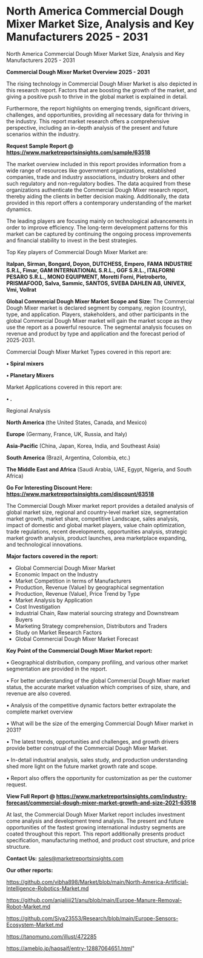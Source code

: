 # North America Commercial Dough Mixer Market Size, Analysis and Key Manufacturers 2025 - 2031
North America Commercial Dough Mixer Market Size, Analysis and Key Manufacturers 2025 - 2031

<Strong> Commercial Dough Mixer Market Overview 2025 - 2031</strong>

The rising technology in Commercial Dough Mixer Market is also depicted in this research report. Factors that are boosting the growth of the market, and giving a positive push to thrive in the global market is explained in detail.

Furthermore, the report highlights on emerging trends, significant drivers, challenges, and opportunities, providing all necessary data for thriving in the industry. This report market research offers a comprehensive perspective, including an in-depth analysis of the present and future scenarios within the industry.

<strong>Request Sample Report @ <a href=https://www.marketreportsinsights.com/sample/63518>https://www.marketreportsinsights.com/sample/63518</a></strong>

The market overview included in this report provides information from a wide range of resources like government organizations, established companies, trade and industry associations, industry brokers and other such regulatory and non-regulatory bodies. The data acquired from these organizations authenticate the Commercial Dough Mixer research report, thereby aiding the clients in better decision making. Additionally, the data provided in this report offers a contemporary understanding of the market dynamics.

The leading players are focusing mainly on technological advancements in order to improve efficiency. The long-term development patterns for this market can be captured by continuing the ongoing process improvements and financial stability to invest in the best strategies.

Top Key players of Commercial Dough Mixer Market are:

<strong>Italpan, Sirman, Bongard, Doyon, DUTCHESS, Empero, FAMA INDUSTRIE S.R.L, Fimar, GAM INTERNATIONAL S.R.L., GGF S.R.L., ITALFORNI PESARO S.R.L., MONO EQUIPMENT, Moretti Forni, Pietroberto, PRISMAFOOD, Salva, Sammic, SANTOS, SVEBA DAHLEN AB, UNIVEX, Vmi, Vollrat</strong>

<strong><b>Global Commercial Dough Mixer Market Scope and Size:</b></strong>
The Commercial Dough Mixer market is declared segment by company, region (country), type, and application. Players, stakeholders, and other participants in the global Commercial Dough Mixer market will gain the market scope as they use the report as a powerful resource. The segmental analysis focuses on revenue and product by type and application and the forecast period of 2025-2031.

Commercial Dough Mixer Market Types covered in this report are:

<strong>• Spiral mixers

• Planetary Mixers</strong>

Market Applications covered in this report are:

<strong>• .</strong> 

Regional Analysis

<strong>North America</strong> (the United States, Canada, and Mexico)

<strong>Europe</strong> (Germany, France, UK, Russia, and Italy)

<strong>Asia-Pacific</strong> (China, Japan, Korea, India, and Southeast Asia)

<strong>South America</strong> (Brazil, Argentina, Colombia, etc.)

<strong>The Middle East and Africa</strong> (Saudi Arabia, UAE, Egypt, Nigeria, and South Africa)

<strong>Go For Interesting Discount Here: <a href=https://www.marketreportsinsights.com/discount/63518>https://www.marketreportsinsights.com/discount/63518</a></strong>

The Commercial Dough Mixer market report provides a detailed analysis of global market size, regional and country-level market size, segmentation market growth, market share, competitive Landscape, sales analysis, impact of domestic and global market players, value chain optimization, trade regulations, recent developments, opportunities analysis, strategic market growth analysis, product launches, area marketplace expanding, and technological innovations.

<strong><b>Major factors covered in the report:</b></strong>
<ul>
  <li>Global Commercial Dough Mixer Market </li>
  <li>Economic Impact on the Industry</li>
  <li>Market Competition in terms of Manufacturers</li>
  <li>Production, Revenue (Value) by geographical segmentation</li>
  <li>Production, Revenue (Value), Price Trend by Type</li>
  <li>Market Analysis by Application</li>
  <li>Cost Investigation</li>
  <li>Industrial Chain, Raw material sourcing strategy and Downstream Buyers</li>
  <li>Marketing Strategy comprehension, Distributors and Traders</li>
  <li>Study on Market Research Factors</li>
  <li>Global Commercial Dough Mixer Market Forecast</li>
</ul>

<strong><b>Key Point of the Commercial Dough Mixer Market report:</b></strong>

• Geographical distribution, company profiling, and various other market segmentation are provided in the report.

• For better understanding of the global Commercial Dough Mixer market status, the accurate market valuation which comprises of size, share, and revenue are also covered.

• Analysis of the competitive dynamic factors better extrapolate the complete market overview

• What will be the size of the emerging Commercial Dough Mixer market in 2031?

• The latest trends, opportunities and challenges, and growth drivers provide better construal of the Commercial Dough Mixer Market.

• In-detail industrial analysis, sales study, and production understanding shed more light on the future market growth rate and scope.

• Report also offers the opportunity for customization as per the customer request.

<strong><b>View Full Report @ <a href=https://www.marketreportsinsights.com/industry-forecast/commercial-dough-mixer-market-growth-and-size-2021-63518>https://www.marketreportsinsights.com/industry-forecast/commercial-dough-mixer-market-growth-and-size-2021-63518</a></b></strong>


At last, the Commercial Dough Mixer Market report includes investment come analysis and development trend analysis. The present and future opportunities of the fastest growing international industry segments are coated throughout this report. This report additionally presents product specification, manufacturing method, and product cost structure, and price structure.

<strong>Contact Us:</strong>
sales@marketreportsinsights.com

<strong>Our other reports:</strong>

<a href=https://github.com/vibha898/Market/blob/main/North-America-Artificial-Intelligence-Robotics-Market.md>https://github.com/vibha898/Market/blob/main/North-America-Artificial-Intelligence-Robotics-Market.md</a>

<a href=https://github.com/anjaliiii21/anu/blob/main/Europe-Manure-Removal-Robot-Market.md>https://github.com/anjaliiii21/anu/blob/main/Europe-Manure-Removal-Robot-Market.md</a>

<a href=https://github.com/Siya23553/Research/blob/main/Europe-Sensors-Ecosystem-Market.md>https://github.com/Siya23553/Research/blob/main/Europe-Sensors-Ecosystem-Market.md</a>

<a href=https://tanomuno.com/illust/472285>https://tanomuno.com/illust/472285</a>

<a href=https://ameblo.jp/haqsaif/entry-12887064651.html>https://ameblo.jp/haqsaif/entry-12887064651.html</a>"
